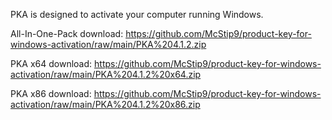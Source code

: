 PKA is designed to activate your computer running Windows.

All-In-One-Pack download: https://github.com/McStip9/product-key-for-windows-activation/raw/main/PKA%204.1.2.zip

PKA x64 download: https://github.com/McStip9/product-key-for-windows-activation/raw/main/PKA%204.1.2%20x64.zip

PKA x86 download: https://github.com/McStip9/product-key-for-windows-activation/raw/main/PKA%204.1.2%20x86.zip
